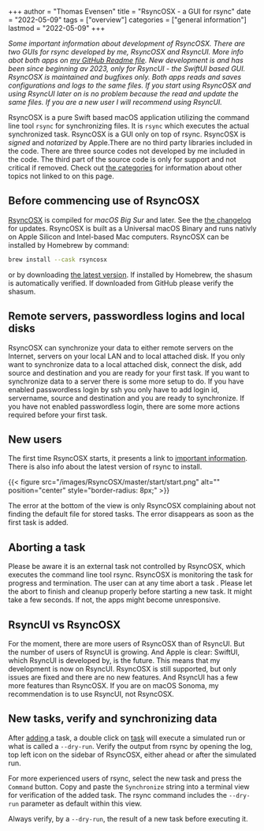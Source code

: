 +++
author = "Thomas Evensen"
title = "RsyncOSX - a GUI for rsync"
date = "2022-05-09"
tags = ["overview"]
categories = ["general information"]
lastmod = "2022-05-09"
+++

*Some important information about development of RsyncOSX. There are two GUIs for rsync developed by me, RsyncOSX and RsyncUI. More info abot both apps on [my GitHub Readme file](https://github.com/rsyncOSX/RsyncOSX). New development is and has been since beginning av 2023, only for RsyncUI - the SwiftUI based GUI. RsyncOSX is maintained and bugfixes only. Both apps reads and saves configurations and logs to the same files. If you start using RsyncOSX and using RsyncUI later on is no problem because the read and update the same files. If you are a new user I will recommend using RsyncUI.*

RsyncOSX is a pure Swift based macOS application utilizing the command line tool `rsync` for synchronizing files. It is `rsync`  which executes the actual synchronized task. RsyncOSX is a GUI only on top of rsync. RsyncOSX is *signed* and *notarized* by Apple.There are no third party libraries included in the code. There are three source codes not developed by me included in the code. The third part of the source code is only for support and not critical if removed. Check out  [the categories](/categories)  for information about other topics not linked to on this page.

## Before commencing use of RsyncOSX

[RsyncOSX](https://github.com/rsyncOSX/RsyncOSX/releases)  is compiled for *macOS Big Sur* and later. See the [the changelog](/post/changelog/) for updates. RsyncOSX is built as a Universal macOS Binary and runs nativly on Apple Silicon and Intel-based Mac computers. RsyncOSX can be installed by Homebrew by command:

```bash
brew install --cask rsyncosx
```

or by downloading  [the latest version](https://github.com/rsyncOSX/RsyncOSX/releases). If installed by Homebrew, the shasum is automatically verified. If downloaded from GitHub please verify the shasum.

## Remote servers, passwordless logins and local disks

RsyncOSX  can synchronize your data to either remote servers on the Internet, servers on your local LAN and to local attached disk. If you only want to synchronize data to a local attached disk, connect the disk, add source and destination and you are ready for your first task. If you want to synchronize data to a server there is some more setup to do. If you have enabled passwordless login by ssh you only have to add login id, servername, source and destination and you are ready to synchronize. If you have not enabled passwordless login, there are some more actions required before your first task.

## New users

The first time RsyncOSX starts, it presents a link to  [important information](/post/important/). There is also info about the latest version of rsync to install.

{{< figure src="/images/RsyncOSX/master/start/start.png" alt="" position="center" style="border-radius: 8px;" >}}

The error at the bottom of the view is only RsyncOSX complaining about not finding the default file for stored tasks. The error disappears as soon as the first task is added.

## Aborting a task

Please be aware it is an external task not controlled by RsyncOSX, which executes the command line tool rsync. RsyncOSX is monitoring the task for progress and termination. The user can at any time abort a task . Please let the abort to finish and cleanup properly before starting a new task. It might take a few seconds. If not, the apps might become unresponsive.

## RsyncUI vs RsyncOSX

For the moment, there are more users of RsyncOSX than of RsyncUI. But the number of users of RsyncUI is growing. And Apple is clear: SwiftUI, which RsyncUI is developed by, is the future. This means that my development is now on RsyncUI. RsyncOSX is still supported, but only issues are fixed and there are no new features. And RsyncUI has a few more features than RsyncOSX. If you are on macOS Sonoma, my recommendation is to use RsyncUI, not RsyncOSX.

## New tasks, verify and synchronizing data

After  [adding ](/post/addconfigurations/) a task, a double click on [task](/post/singletask/) will execute a simulated run or what is called a `--dry-run`. Verify the output from rsync by opening the log, top left icon on the sidebar of RsyncOSX, either ahead or after the simulated run.

For more experienced users of rsync, select the new task and press the `Command` button. Copy and paste the `Synchronize` string into a terminal view for verification of the added task. The rsync command includes the `--dry-run` parameter as default within this view.

Always verify, by a `--dry-run`, the result of a new task before executing it.
